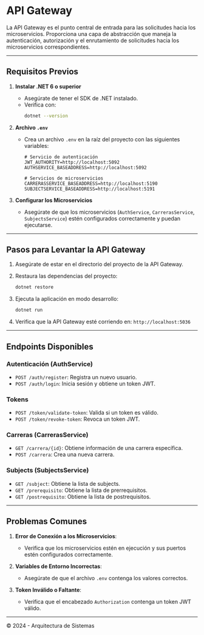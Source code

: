 # API Gateway

La API Gateway es el punto central de entrada para las solicitudes hacia los microservicios. Proporciona una capa de abstracción que maneja la autenticación, autorización y el enrutamiento de solicitudes hacia los microservicios correspondientes.

---

## Requisitos Previos

1. **Instalar .NET 6 o superior**
   - Asegúrate de tener el SDK de .NET instalado.
   - Verifica con:
     ```bash
     dotnet --version
     ```

2. **Archivo `.env`**
   - Crea un archivo `.env` en la raíz del proyecto con las siguientes variables:
     ```env
     # Servicio de autenticación
     JWT_AUTHORITY=http://localhost:5092
     AUTHSERVICE_BASEADDRESS=http://localhost:5092

     # Servicios de microservicios
     CARRERASSERVICE_BASEADDRESS=http://localhost:5190
     SUBJECTSERVICE_BASEADDRESS=http://localhost:5191
     ```

3. **Configurar los Microservicios**
   - Asegúrate de que los microservicios (`AuthService`, `CarrerasService`, `SubjectsService`) estén configurados correctamente y puedan ejecutarse.

---

## Pasos para Levantar la API Gateway

1. Asegúrate de estar en el directorio del proyecto de la API Gateway.

2. Restaura las dependencias del proyecto:
   ```bash
   dotnet restore
   ```

3. Ejecuta la aplicación en modo desarrollo:
   ```bash
   dotnet run
   ```

4. Verifica que la API Gateway esté corriendo en: `http://localhost:5036`

---

## Endpoints Disponibles

### **Autenticación (AuthService)**
- `POST /auth/register`: Registra un nuevo usuario.
- `POST /auth/login`: Inicia sesión y obtiene un token JWT.

### **Tokens**
- `POST /token/validate-token`: Valida si un token es válido.
- `POST /token/revoke-token`: Revoca un token JWT.

### **Carreras (CarrerasService)**
- `GET /carrera/{id}`: Obtiene información de una carrera específica.
- `POST /carrera`: Crea una nueva carrera.

### **Subjects (SubjectsService)**
- `GET /subject`: Obtiene la lista de subjects.
- `GET /prerequisito`: Obtiene la lista de prerrequisitos.
- `GET /postrequisito`: Obtiene la lista de postrequisitos.

---

## Problemas Comunes

1. **Error de Conexión a los Microservicios**:
   - Verifica que los microservicios estén en ejecución y sus puertos estén configurados correctamente.

2. **Variables de Entorno Incorrectas**:
   - Asegúrate de que el archivo `.env` contenga los valores correctos.

3. **Token Inválido o Faltante**:
   - Verifica que el encabezado `Authorization` contenga un token JWT válido.

---

© 2024 - Arquitectura de Sistemas

